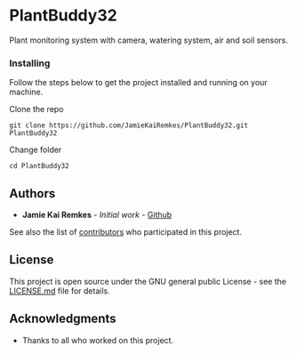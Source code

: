 # PlantBuddy32
Plant monitoring system with camera, watering system, air and soil sensors.

<!-- ## Getting Started

These instructions will get you a copy of the project up and running on your local machine for development and testing purposes. See deployment for notes on how to deploy the project to a production environment.

### Prerequisites

Before we start let's make sure you have the correct software installed.

Install [Node js](https://nodejs.org/en/) -->

### Installing

Follow the steps below to get the project installed and running on your machine.

Clone the repo

```
git clone https://github.com/JamieKaiRemkes/PlantBuddy32.git PlantBuddy32
```

Change folder
```
cd PlantBuddy32
```

## Authors

* **Jamie Kai Remkes** - *Initial work* - [Github](https://github.com/JamieKaiRemkes)

See also the list of [contributors](https://github.com/JamieKaiRemkes/PlantBuddy32/graphs/contributors) who participated in this project.

## License

This project is open source under the GNU general public License - see the [LICENSE.md](LICENSE.md) file for details.

## Acknowledgments

* Thanks to all who worked on this project.